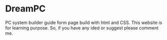 # DreamPC
PC system builder guide form page build with html  and CSS. This website is for learning purpose. So, if you have any ided or suggest please comment me.
